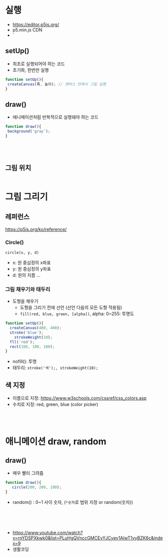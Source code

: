 # 실행
- https://editor.p5js.org/ 
- p5.min.js CDN
- `<script src="cdn주소"></script>

## setUp()
- 최초로 실행되어야 하는 코드
- 초기화, 한번만 실행
```javascript
function setUp(){
 createCanvas(폭, 높이); // 캔버스 안에서 그림 실행
}
```

## draw()
- 애니메이션처럼 반복적으로 실행돼야 하는 코드
```javascript
function draw(){
 background('gray');
}
```

<br><br>

## 그림 위치
<img str="https://github.com/in3166/TIL/blob/main/JavaScript/img/p51.PNG" />

# 그림 그리기
## 레퍼런스
https://p5js.org/ko/reference/

### Circle()
`circle(x, y, d)`
- x: 원 중심정의 x좌표
- y: 원 중심정의 y좌표
- d: 원의 지름
...

### 그림 채우기와 태두리
- 도형을 채우기
  - 도형을 그리기 전에 선언 (선언 다음의 모든 도형 적용됨)
  - `fill(red, blue, green, [alpha])`, alpha: 0~255: 투명도
```javascript
function setUp(){
  createCanvas(400, 400);
  stroke('blue');
    strokeWeight(10);
  fll('red');
  rect(100, 100, 100);
}
```
- nofill(): 투명
- 태두리: `stroke('색');, strokeWeight(10);`

## 색 지정
- 이름으로 지정: https://www.w3schools.com/cssref/css_colors.asp
- 수치로 지정: red, green, blue (color picker) 

<br><Br>
  
# 애니메이션 draw, random
## draw()
- 매우 빨리 그려줌
```javascript
function draw(){
   circle(200, 200, 100);
}
```
- random() : 0~1 사이 숫자, (`*숫자`로 범위 지정 or random(숫자))

<br><br><br>
- https://www.youtube.com/watch?v=rnYDSPXkwk0&list=PLuHgQVnccGMCEvYJCyey1AlwT1yyBZK6c&index=9
- 생활코딩

